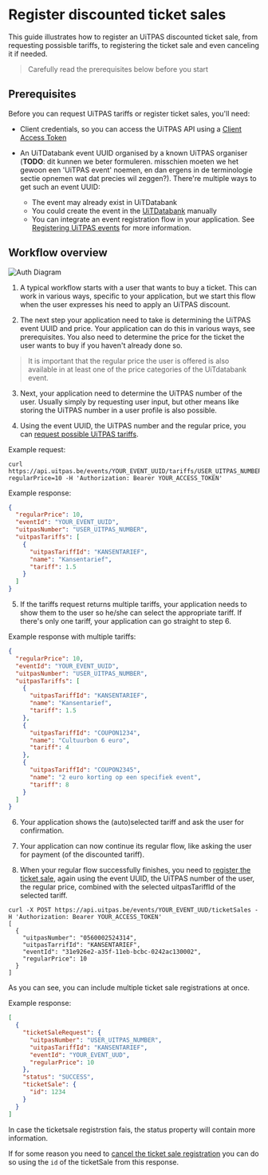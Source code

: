 # Register discounted ticket sales

This guide illustrates how to register an UiTPAS discounted ticket sale, from requesting possisble tariffs, to registering the ticket sale and even canceling it if needed.

<!-- theme: warning -->

> Carefully read the prerequisites below before you start

## Prerequisites

Before you can request UiTPAS tariffs or register ticket sales, you'll need:

* Client credentials, so you can access the UiTPAS API using a [Client Access Token](/docs/uitpas/docs/Guides/Authentication.md#client-access-token)

* An UiTDatabank event UUID organised by a known UiTPAS organiser (**TODO**: dit kunnen we beter formuleren. misschien moeten we het gewoon een 'UiTPAS event' noemen, en dan ergens in de terminologie sectie opnemen wat dat precies wil zeggen?). There're multiple ways to get such an event UUID:
  * The event may already exist in UiTDatabank
  * You could create the event in the [UiTDatabank](https://www.uitdatabank.be) manually 
  * You can integrate an event registration flow in your application. See [Registering UiTPAS events](Registering-UiTPAS-events.md) for more information. 


## Workflow overview

![Auth Diagram](https://acc.uitid.be/api/uitpas-ticketsale-flow.png)

1. A typical workflow starts with a user that wants to buy a ticket. This can work in various ways, specific to your application, but we start this flow when the user expresses his need to apply an UiTPAS discount.

2. The next step your application need to take is determining the UiTPAS event UUID and price. Your application can do this in various ways, see prerequisites. You also need to determine the price for the ticket the user wants to buy if you haven't already done so. 

> It is important that the regular price the user is offered is also available in at least one of the price categories of the UiTdatabank event.

3. Next, your application need to determine the UiTPAS number of the user. Usually simply by requesting user input, but other means like storing the UiTPAS number in a user profile is also possible.


4. Using the event UUID, the UiTPAS number and the regular price, you can [request possible UiTPAS tariffs](/docs/uitpas/reference/UiTPAS.v2.json/paths/~1events~1%7BeventId%7D~1tariffs~1%7BuitpasNumber%7D/get).

Example request:
```
curl https://api.uitpas.be/events/YOUR_EVENT_UUID/tariffs/USER_UITPAS_NUMBER?regularPrice=10 -H 'Authorization: Bearer YOUR_ACCESS_TOKEN'
```

Example response:
```json
{
  "regularPrice": 10,
  "eventId": "YOUR_EVENT_UUID",
  "uitpasNumber": "USER_UITPAS_NUMBER",
  "uitpasTariffs": [
    {
      "uitpasTariffId": "KANSENTARIEF",
      "name": "Kansentarief",
      "tariff": 1.5
    }
  ]
}
```

5. If the tariffs request returns multiple tariffs, your application needs to show them to the user so he/she can select the appropriate tariff. If there's only one tariff, your application can go straight to step 6.

Example response with multiple tariffs:
```json
{
  "regularPrice": 10,
  "eventId": "YOUR_EVENT_UUID",
  "uitpasNumber": "USER_UITPAS_NUMBER",
  "uitpasTariffs": [
    {
      "uitpasTariffId": "KANSENTARIEF",
      "name": "Kansentarief",
      "tariff": 1.5
    },
    {
      "uitpasTariffId": "COUPON1234",
      "name": "Cultuurbon 6 euro",
      "tariff": 4
    },
    {
      "uitpasTariffId": "COUPON2345",
      "name": "2 euro korting op een specifiek event",
      "tariff": 8
    }
  ]
}
```


6. Your application shows the (auto)selected tariff and ask the user for confirmation. 

7. Your application can now continue its regular flow, like asking the user for payment (of the discounted tariff).

8. When your regular flow successfully finishes, you need to [register the ticket sale](/docs/uitpas/reference/UiTPAS.v2.json/paths/~1events~1%7BeventId%7D~1ticketSalesB/post), again using the event UUID, the UiTPAS number of the user, the regular price, combined with the selected uitpasTariffId of the selected tariff.

```
curl -X POST https://api.uitpas.be/events/YOUR_EVENT_UUD/ticketSales -H 'Authorization: Bearer YOUR_ACCESS_TOKEN'
[
  {
    "uitpasNumber": "0560002524314",
    "uitpasTarrifId": "KANSENTARIEF",
    "eventId": "31e926e2-a35f-11eb-bcbc-0242ac130002",
    "regularPrice": 10
  }
]
```

As you can see, you can include multiple ticket sale registrations at once.

Example response:
```json
[
  {
    "ticketSaleRequest": {
      "uitpasNumber": "USER_UITPAS_NUMBER",
      "uitpasTariffId": "KANSENTARIEF",
      "eventId": "YOUR_EVENT_UUD",
      "regularPrice": 10
    },
    "status": "SUCCESS",
    "ticketSale": {
      "id": 1234
    }
  }
]
```

In case the ticketsale registrstion fais, the status property will contain more information. 

If for some reason you need to [cancel the ticket sale registration](/docs/uitpas/reference/UiTPAS.v2.json/paths/~1events~1%7BeventId%7D~1ticketSales~1%7BticketSaleId%7D/delete) you can do so using the `id` of the ticketSale from this response.


